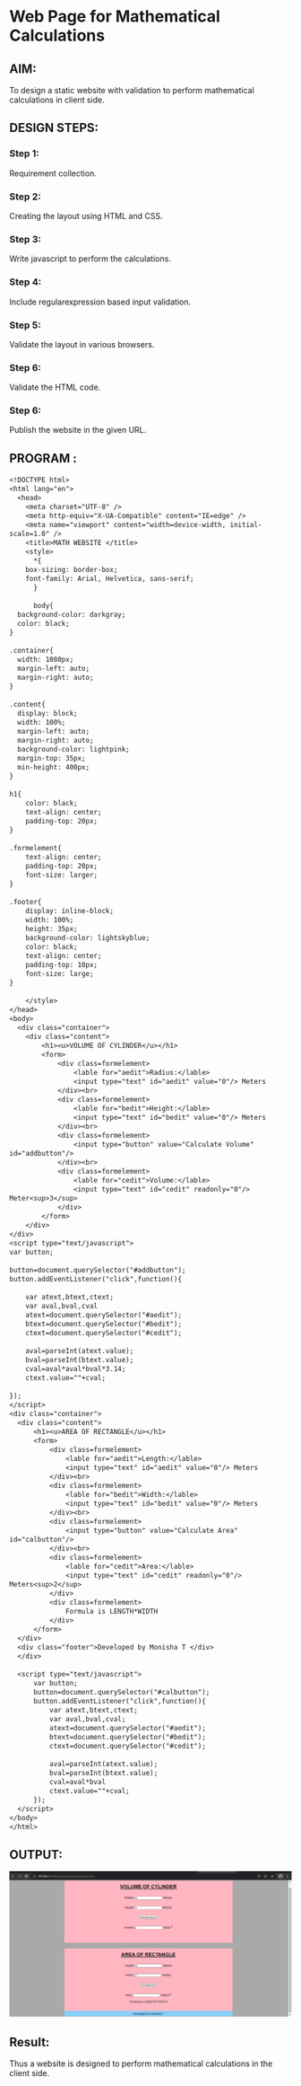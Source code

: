 # Web Page for Mathematical Calculations

## AIM:

To design a static website with validation to perform mathematical calculations in client side.

## DESIGN STEPS:

### Step 1:

Requirement collection.

### Step 2:

Creating the layout using HTML and CSS.

### Step 3:

Write javascript to perform the calculations.

### Step 4:

Include regularexpression based input validation.

### Step 5:

Validate the layout in various browsers.

### Step 6:

Validate the HTML code.

### Step 6:

Publish the website in the given URL.

## PROGRAM :
```
<!DOCTYPE html>
<html lang="en">
  <head>
    <meta charset="UTF-8" />
    <meta http-equiv="X-UA-Compatible" content="IE=edge" />
    <meta name="viewport" content="width=device-width, initial-scale=1.0" />
    <title>MATH WEBSITE </title>
    <style>
      *{
    box-sizing: border-box;
    font-family: Arial, Helvetica, sans-serif;
      }

      body{
  background-color: darkgray;
  color: black;
}

.container{
  width: 1080px;
  margin-left: auto;
  margin-right: auto;
}

.content{
  display: block;
  width: 100%;
  margin-left: auto;
  margin-right: auto;
  background-color: lightpink;
  margin-top: 35px;
  min-height: 400px;
}

h1{
    color: black;
    text-align: center;
    padding-top: 20px;
}

.formelement{
    text-align: center;
    padding-top: 20px;
    font-size: larger;
}

.footer{
    display: inline-block;
    width: 100%;
    height: 35px;
    background-color: lightskyblue;
    color: black;
    text-align: center;
    padding-top: 10px;
    font-size: large;
}

    </style>
</head> 
<body>
  <div class="container">
    <div class="content">
        <h1><u>VOLUME OF CYLINDER</u></h1>
        <form>
            <div class=formelement>
                <lable for="aedit">Radius:</lable>
                <input type="text" id="aedit" value="0"/> Meters
            </div><br>
            <div class=formelement>
                <lable for="bedit">Height:</lable>
                <input type="text" id="bedit" value="0"/> Meters
            </div><br>
            <div class=formelement>
                <input type="button" value="Calculate Volume" id="addbutton"/>
            </div><br>
            <div class=formelement>
                <lable for="cedit">Volume:</lable>
                <input type="text" id="cedit" readonly="0"/> Meter<sup>3</sup>
            </div>
        </form>
    </div>
</div>
<script type="text/javascript">
var button;
 
button=document.querySelector("#addbutton");
button.addEventListener("click",function(){
    
    var atext,btext,ctext;
    var aval,bval,cval
    atext=document.querySelector("#aedit");
    btext=document.querySelector("#bedit");
    ctext=document.querySelector("#cedit");

    aval=parseInt(atext.value);
    bval=parseInt(btext.value);
    cval=aval*aval*bval*3.14;
    ctext.value=""+cval;

});
</script>
<div class="container">
  <div class="content">
      <h1><u>AREA OF RECTANGLE</u></h1>
      <form>
          <div class=formelement>
              <lable for="aedit">Length:</lable>
              <input type="text" id="aedit" value="0"/> Meters
          </div><br>
          <div class=formelement>
              <lable for="bedit">Width:</lable>
              <input type="text" id="bedit" value="0"/> Meters
          </div><br>
          <div class=formelement>
              <input type="button" value="Calculate Area" id="calbutton"/>
          </div><br>
          <div class=formelement>
              <lable for="cedit">Area:</lable>
              <input type="text" id="cedit" readonly="0"/> Meters<sup>2</sup>
          </div>
          <div class=formelement>
              Formula is LENGTH*WIDTH
          </div>
      </form>
  </div>
  <div class="footer">Developed by Monisha T </div>
  </div>

  <script type="text/javascript">
      var button;
      button=document.querySelector("#calbutton");
      button.addEventListener("click",function(){
          var atext,btext,ctext;
          var aval,bval,cval;
          atext=document.querySelector("#aedit");
          btext=document.querySelector("#bedit");
          ctext=document.querySelector("#cedit");

          aval=parseInt(atext.value);
          bval=parseInt(btext.value);
          cval=aval*bval
          ctext.value=""+cval;
      });
  </script>
</body>
</html>
```

## OUTPUT:

![output](output1.png)

## Result:

Thus a website is designed to perform mathematical calculations in the client side.
